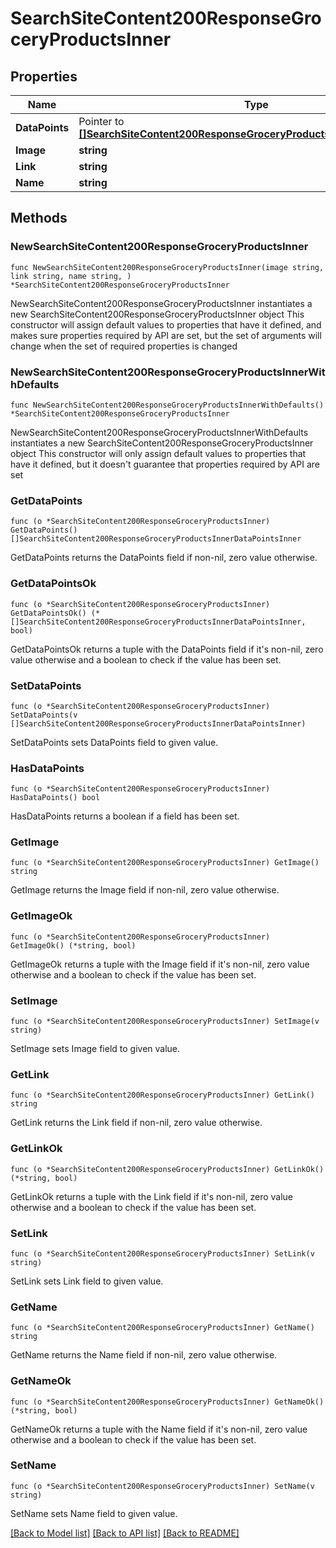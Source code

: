 # SearchSiteContent200ResponseGroceryProductsInner

## Properties

Name | Type | Description | Notes
------------ | ------------- | ------------- | -------------
**DataPoints** | Pointer to [**[]SearchSiteContent200ResponseGroceryProductsInnerDataPointsInner**](SearchSiteContent200ResponseGroceryProductsInnerDataPointsInner.md) |  | [optional] 
**Image** | **string** |  | 
**Link** | **string** |  | 
**Name** | **string** |  | 

## Methods

### NewSearchSiteContent200ResponseGroceryProductsInner

`func NewSearchSiteContent200ResponseGroceryProductsInner(image string, link string, name string, ) *SearchSiteContent200ResponseGroceryProductsInner`

NewSearchSiteContent200ResponseGroceryProductsInner instantiates a new SearchSiteContent200ResponseGroceryProductsInner object
This constructor will assign default values to properties that have it defined,
and makes sure properties required by API are set, but the set of arguments
will change when the set of required properties is changed

### NewSearchSiteContent200ResponseGroceryProductsInnerWithDefaults

`func NewSearchSiteContent200ResponseGroceryProductsInnerWithDefaults() *SearchSiteContent200ResponseGroceryProductsInner`

NewSearchSiteContent200ResponseGroceryProductsInnerWithDefaults instantiates a new SearchSiteContent200ResponseGroceryProductsInner object
This constructor will only assign default values to properties that have it defined,
but it doesn't guarantee that properties required by API are set

### GetDataPoints

`func (o *SearchSiteContent200ResponseGroceryProductsInner) GetDataPoints() []SearchSiteContent200ResponseGroceryProductsInnerDataPointsInner`

GetDataPoints returns the DataPoints field if non-nil, zero value otherwise.

### GetDataPointsOk

`func (o *SearchSiteContent200ResponseGroceryProductsInner) GetDataPointsOk() (*[]SearchSiteContent200ResponseGroceryProductsInnerDataPointsInner, bool)`

GetDataPointsOk returns a tuple with the DataPoints field if it's non-nil, zero value otherwise
and a boolean to check if the value has been set.

### SetDataPoints

`func (o *SearchSiteContent200ResponseGroceryProductsInner) SetDataPoints(v []SearchSiteContent200ResponseGroceryProductsInnerDataPointsInner)`

SetDataPoints sets DataPoints field to given value.

### HasDataPoints

`func (o *SearchSiteContent200ResponseGroceryProductsInner) HasDataPoints() bool`

HasDataPoints returns a boolean if a field has been set.

### GetImage

`func (o *SearchSiteContent200ResponseGroceryProductsInner) GetImage() string`

GetImage returns the Image field if non-nil, zero value otherwise.

### GetImageOk

`func (o *SearchSiteContent200ResponseGroceryProductsInner) GetImageOk() (*string, bool)`

GetImageOk returns a tuple with the Image field if it's non-nil, zero value otherwise
and a boolean to check if the value has been set.

### SetImage

`func (o *SearchSiteContent200ResponseGroceryProductsInner) SetImage(v string)`

SetImage sets Image field to given value.


### GetLink

`func (o *SearchSiteContent200ResponseGroceryProductsInner) GetLink() string`

GetLink returns the Link field if non-nil, zero value otherwise.

### GetLinkOk

`func (o *SearchSiteContent200ResponseGroceryProductsInner) GetLinkOk() (*string, bool)`

GetLinkOk returns a tuple with the Link field if it's non-nil, zero value otherwise
and a boolean to check if the value has been set.

### SetLink

`func (o *SearchSiteContent200ResponseGroceryProductsInner) SetLink(v string)`

SetLink sets Link field to given value.


### GetName

`func (o *SearchSiteContent200ResponseGroceryProductsInner) GetName() string`

GetName returns the Name field if non-nil, zero value otherwise.

### GetNameOk

`func (o *SearchSiteContent200ResponseGroceryProductsInner) GetNameOk() (*string, bool)`

GetNameOk returns a tuple with the Name field if it's non-nil, zero value otherwise
and a boolean to check if the value has been set.

### SetName

`func (o *SearchSiteContent200ResponseGroceryProductsInner) SetName(v string)`

SetName sets Name field to given value.



[[Back to Model list]](../README.md#documentation-for-models) [[Back to API list]](../README.md#documentation-for-api-endpoints) [[Back to README]](../README.md)


